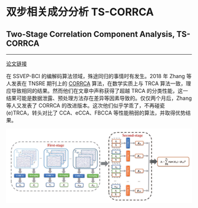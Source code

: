# 双步相关成分分析 TS-CORRCA
## Two-Stage Correlation Component Analysis, TS-CORRCA
***

[论文链接][TS-CORRCA]

在 SSVEP-BCI 的编解码算法领域，殊途同归的事情时有发生。2018 年 Zhang 等人发表在 TNSRE 期刊上的 [CORRCA][CORRCA] 算法，在数学实质上与 TRCA 算法一致，理应导致相同的结果。然而他们在文章中声称获得了超越 TRCA 的分类性能，这一结果可能是数据泄露、预处理方法存在差异等因素导致的。仅仅两个月后，Zhang 等人又发表了 CORRCA 的改进版本。这次他们似乎学乖了，不再碰瓷 (e)TRCA，转头对比了 CCA、eCCA、FBCCA 等性能稍弱的算法，并取得优势结果。

![TS-CORRCA示意图](TS-CORRCA.png)



[CORRCA]: https://ieeexplore.ieee.org/document/8337800/
[TS-CORRCA]: https://ieeexplore.ieee.org/document/8387802/